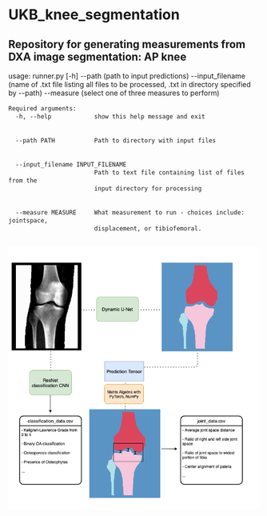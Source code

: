 # UKB_knee_segmentation

## Repository for generating measurements from DXA image segmentation: AP knee


usage: runner.py [-h] --path (path to input predictions) --input_filename (name of .txt file listing all files to be processed, .txt in directory specified by --path) --measure (select one of three measures to perform)


```
Required arguments:
  -h, --help            show this help message and exit


  --path PATH           Path to directory with input files


  --input_filename INPUT_FILENAME
                        Path to text file containing list of files from the
                        input directory for processing


  --measure MEASURE     What measurement to run - choices include: jointspace,
                        displacement, or tibiofemoral.


```

![image](figures/knee_seg.png)

